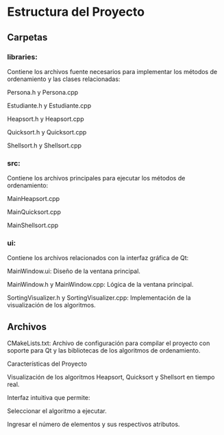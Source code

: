 # **Estructura del Proyecto**

## **Carpetas**

### **libraries:**
Contiene los archivos fuente necesarios para implementar los métodos de ordenamiento y las clases relacionadas:

Persona.h y Persona.cpp

Estudiante.h y Estudiante.cpp

Heapsort.h y Heapsort.cpp

Quicksort.h y Quicksort.cpp

Shellsort.h y Shellsort.cpp

### **src:**
Contiene los archivos principales para ejecutar los métodos de ordenamiento:

MainHeapsort.cpp

MainQuicksort.cpp

MainShellsort.cpp

### **ui:**
Contiene los archivos relacionados con la interfaz gráfica de Qt:

MainWindow.ui: Diseño de la ventana principal.

MainWindow.h y MainWindow.cpp: Lógica de la ventana principal.

SortingVisualizer.h y SortingVisualizer.cpp: Implementación de la visualización de los algoritmos.

## **Archivos**

CMakeLists.txt:
Archivo de configuración para compilar el proyecto con soporte para Qt y las bibliotecas de los algoritmos de ordenamiento.

Características del Proyecto

Visualización de los algoritmos Heapsort, Quicksort y Shellsort en tiempo real.

Interfaz intuitiva que permite:

Seleccionar el algoritmo a ejecutar.

Ingresar el número de elementos y sus respectivos atributos.
